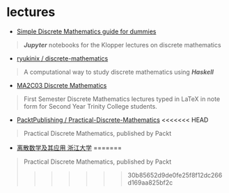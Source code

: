 # lectures

- [Simple Discrete Mathematics guide for dummies](https://github.com/juanklopper/Discrete-Mathematics)
> ***Jupyter*** notebooks for the Klopper lectures on discrete mathematics

- [ryukinix / discrete-mathematics](https://github.com/ryukinix/discrete-mathematics)
> A computational way to study discrete mathematics using ***Haskell***

- [MA2C03 Discrete Mathematics](https://github.com/Scarlehh/Discrete_Math_Notes)
> First Semester Discrete Mathematics lectures typed in LaTeX in note form
> for Second Year Trinity College students.

- [PacktPublishing / Practical-Discrete-Mathematics](https://github.com/PacktPublishing/Practical-Discrete-Mathematics)
<<<<<<< HEAD
> Practical Discrete Mathematics, published by Packt

- [离散数学及其应用 浙江大学](https://qsctech.github.io/zju-icicles/%E7%A6%BB%E6%95%A3%E6%95%B0%E5%AD%A6%E5%8F%8A%E5%85%B6%E5%BA%94%E7%94%A8/)
=======
> Practical Discrete Mathematics, published by Packt
>>>>>>> 30b85652d9de0fe25f8f12dc266d169aa825bf2c
